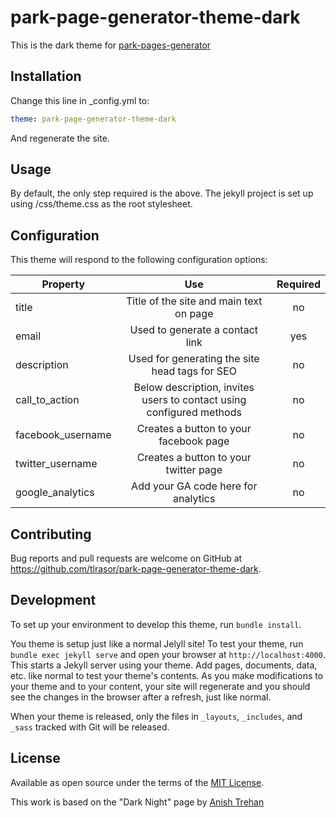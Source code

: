 # park-page-generator-theme-dark

This is the dark theme for [park-pages-generator](https://github.com/tlrasor/park-page-generator)

## Installation

Change this line in _config.yml to:

```yaml
theme: park-page-generator-theme-dark
```

And regenerate the site.

## Usage

By default, the only step required is the above. The jekyll project is set up using /css/theme.css as the root stylesheet.

## Configuration

This theme will respond to the following configuration options:

| Property        | Use         | Required         |
| ------------- |:-------------:|:--------------:|
| title     | Title of the site and main text on page | no |
| email      | Used to generate a contact link | yes |
| description | Used for generating the site head tags for SEO | no |
| call_to_action | Below description, invites users to contact using configured methods | no |
| facebook_username | Creates a button to your facebook page | no |
| twitter_username | Creates a button to your twitter page | no |
| google_analytics | Add your GA code here for analytics | no |


## Contributing

Bug reports and pull requests are welcome on GitHub at https://github.com/tlrasor/park-page-generator-theme-dark. 

## Development

To set up your environment to develop this theme, run `bundle install`.

You theme is setup just like a normal Jelyll site! To test your theme, run `bundle exec jekyll serve` and open your browser at `http://localhost:4000`. This starts a Jekyll server using your theme. Add pages, documents, data, etc. like normal to test your theme's contents. As you make modifications to your theme and to your content, your site will regenerate and you should see the changes in the browser after a refresh, just like normal.

When your theme is released, only the files in `_layouts`, `_includes`, and `_sass` tracked with Git will be released.

## License

Available as open source under the terms of the [MIT License](http://opensource.org/licenses/MIT).

This work is based on the "Dark Night" page by [Anish Trehan](http://www.successagency.com/in/author/anishtrehan/)

